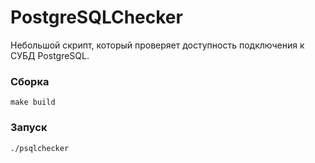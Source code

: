 # PostgreSQLChecker
Небольшой скрипт, который проверяет доступность подключения к СУБД PostgreSQL.

### Сборка
```shell
make build
```

### Запуск
```shell
./psqlchecker
```
